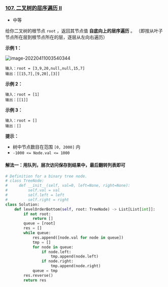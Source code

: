 ### [107. 二叉树的层序遍历 II](https://leetcode.cn/problems/binary-tree-level-order-traversal-ii/)

- 中等

给你二叉树的根节点 `root` ，返回其节点值 **自底向上的层序遍历** 。 （即按从叶子节点所在层到根节点所在的层，逐层从左向右遍历）

**示例 1：**

 ![image-20220411003540344](C:\Users\lenovo\AppData\Roaming\Typora\typora-user-images\image-20220411003540344.png)

```
输入：root = [3,9,20,null,null,15,7]
输出：[[15,7],[9,20],[3]]
```

**示例 2：**

```
输入：root = [1]
输出：[[1]]
```

**示例 3：**

```
输入：root = []
输出：[]
```

**提示：**

- 树中节点数目在范围 `[0, 2000]` 内
- `-1000 <= Node.val <= 1000`

#### 解法一：用队列，层次访问保存到结果中，最后翻转列表即可

```python
# Definition for a binary tree node.
# class TreeNode:
#     def __init__(self, val=0, left=None, right=None):
#         self.val = val
#         self.left = left
#         self.right = right
class Solution:
    def levelOrderBottom(self, root: TreeNode) -> List[List[int]]:
        if not root:
            return []
        queue = [root]
        res = []
        while queue:
            res.append([node.val for node in queue])
            tmp = []
            for node in queue:
                if node.left:
                    tmp.append(node.left) 
                if node.right:
                    tmp.append(node.right)
            queue = tmp
        res.reverse()
        return res
```

